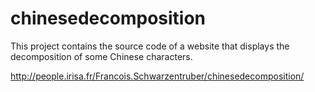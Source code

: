 # chinesedecomposition

This project contains the source code of a website that displays the decomposition of some Chinese characters.

http://people.irisa.fr/Francois.Schwarzentruber/chinesedecomposition/
